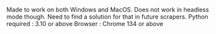 Made to work on both Windows and MacOS. Does not work in headless mode though. Need to find a solution for that in future scrapers.
Python required : 3.10 or above
Browser : Chrome 134 or above
